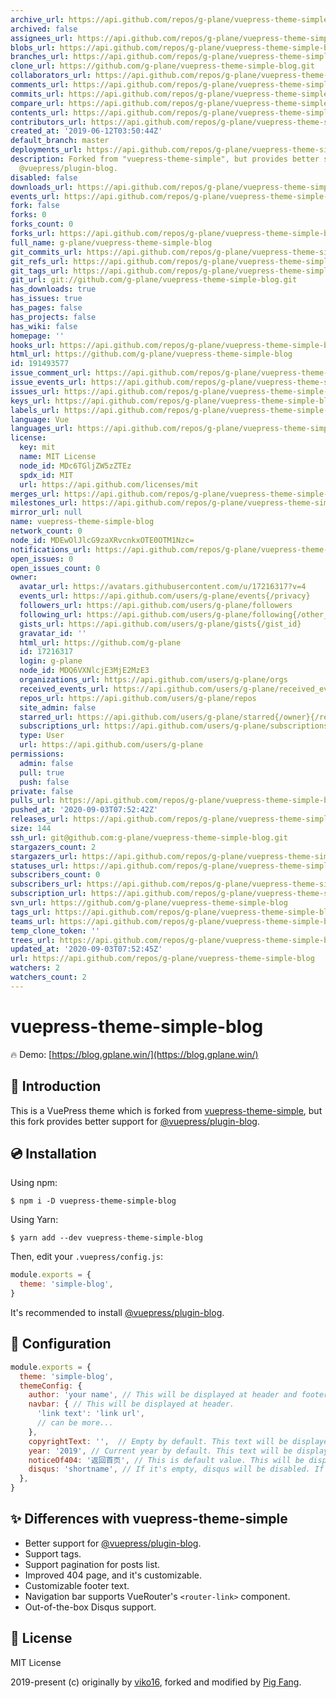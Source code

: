 ```yaml
---
archive_url: https://api.github.com/repos/g-plane/vuepress-theme-simple-blog/{archive_format}{/ref}
archived: false
assignees_url: https://api.github.com/repos/g-plane/vuepress-theme-simple-blog/assignees{/user}
blobs_url: https://api.github.com/repos/g-plane/vuepress-theme-simple-blog/git/blobs{/sha}
branches_url: https://api.github.com/repos/g-plane/vuepress-theme-simple-blog/branches{/branch}
clone_url: https://github.com/g-plane/vuepress-theme-simple-blog.git
collaborators_url: https://api.github.com/repos/g-plane/vuepress-theme-simple-blog/collaborators{/collaborator}
comments_url: https://api.github.com/repos/g-plane/vuepress-theme-simple-blog/comments{/number}
commits_url: https://api.github.com/repos/g-plane/vuepress-theme-simple-blog/commits{/sha}
compare_url: https://api.github.com/repos/g-plane/vuepress-theme-simple-blog/compare/{base}...{head}
contents_url: https://api.github.com/repos/g-plane/vuepress-theme-simple-blog/contents/{+path}
contributors_url: https://api.github.com/repos/g-plane/vuepress-theme-simple-blog/contributors
created_at: '2019-06-12T03:50:44Z'
default_branch: master
deployments_url: https://api.github.com/repos/g-plane/vuepress-theme-simple-blog/deployments
description: Forked from "vuepress-theme-simple", but provides better support for
  @vuepress/plugin-blog.
disabled: false
downloads_url: https://api.github.com/repos/g-plane/vuepress-theme-simple-blog/downloads
events_url: https://api.github.com/repos/g-plane/vuepress-theme-simple-blog/events
fork: false
forks: 0
forks_count: 0
forks_url: https://api.github.com/repos/g-plane/vuepress-theme-simple-blog/forks
full_name: g-plane/vuepress-theme-simple-blog
git_commits_url: https://api.github.com/repos/g-plane/vuepress-theme-simple-blog/git/commits{/sha}
git_refs_url: https://api.github.com/repos/g-plane/vuepress-theme-simple-blog/git/refs{/sha}
git_tags_url: https://api.github.com/repos/g-plane/vuepress-theme-simple-blog/git/tags{/sha}
git_url: git://github.com/g-plane/vuepress-theme-simple-blog.git
has_downloads: true
has_issues: true
has_pages: false
has_projects: false
has_wiki: false
homepage: ''
hooks_url: https://api.github.com/repos/g-plane/vuepress-theme-simple-blog/hooks
html_url: https://github.com/g-plane/vuepress-theme-simple-blog
id: 191493577
issue_comment_url: https://api.github.com/repos/g-plane/vuepress-theme-simple-blog/issues/comments{/number}
issue_events_url: https://api.github.com/repos/g-plane/vuepress-theme-simple-blog/issues/events{/number}
issues_url: https://api.github.com/repos/g-plane/vuepress-theme-simple-blog/issues{/number}
keys_url: https://api.github.com/repos/g-plane/vuepress-theme-simple-blog/keys{/key_id}
labels_url: https://api.github.com/repos/g-plane/vuepress-theme-simple-blog/labels{/name}
language: Vue
languages_url: https://api.github.com/repos/g-plane/vuepress-theme-simple-blog/languages
license:
  key: mit
  name: MIT License
  node_id: MDc6TGljZW5zZTEz
  spdx_id: MIT
  url: https://api.github.com/licenses/mit
merges_url: https://api.github.com/repos/g-plane/vuepress-theme-simple-blog/merges
milestones_url: https://api.github.com/repos/g-plane/vuepress-theme-simple-blog/milestones{/number}
mirror_url: null
name: vuepress-theme-simple-blog
network_count: 0
node_id: MDEwOlJlcG9zaXRvcnkxOTE0OTM1Nzc=
notifications_url: https://api.github.com/repos/g-plane/vuepress-theme-simple-blog/notifications{?since,all,participating}
open_issues: 0
open_issues_count: 0
owner:
  avatar_url: https://avatars.githubusercontent.com/u/17216317?v=4
  events_url: https://api.github.com/users/g-plane/events{/privacy}
  followers_url: https://api.github.com/users/g-plane/followers
  following_url: https://api.github.com/users/g-plane/following{/other_user}
  gists_url: https://api.github.com/users/g-plane/gists{/gist_id}
  gravatar_id: ''
  html_url: https://github.com/g-plane
  id: 17216317
  login: g-plane
  node_id: MDQ6VXNlcjE3MjE2MzE3
  organizations_url: https://api.github.com/users/g-plane/orgs
  received_events_url: https://api.github.com/users/g-plane/received_events
  repos_url: https://api.github.com/users/g-plane/repos
  site_admin: false
  starred_url: https://api.github.com/users/g-plane/starred{/owner}{/repo}
  subscriptions_url: https://api.github.com/users/g-plane/subscriptions
  type: User
  url: https://api.github.com/users/g-plane
permissions:
  admin: false
  pull: true
  push: false
private: false
pulls_url: https://api.github.com/repos/g-plane/vuepress-theme-simple-blog/pulls{/number}
pushed_at: '2020-09-03T07:52:42Z'
releases_url: https://api.github.com/repos/g-plane/vuepress-theme-simple-blog/releases{/id}
size: 144
ssh_url: git@github.com:g-plane/vuepress-theme-simple-blog.git
stargazers_count: 2
stargazers_url: https://api.github.com/repos/g-plane/vuepress-theme-simple-blog/stargazers
statuses_url: https://api.github.com/repos/g-plane/vuepress-theme-simple-blog/statuses/{sha}
subscribers_count: 0
subscribers_url: https://api.github.com/repos/g-plane/vuepress-theme-simple-blog/subscribers
subscription_url: https://api.github.com/repos/g-plane/vuepress-theme-simple-blog/subscription
svn_url: https://github.com/g-plane/vuepress-theme-simple-blog
tags_url: https://api.github.com/repos/g-plane/vuepress-theme-simple-blog/tags
teams_url: https://api.github.com/repos/g-plane/vuepress-theme-simple-blog/teams
temp_clone_token: ''
trees_url: https://api.github.com/repos/g-plane/vuepress-theme-simple-blog/git/trees{/sha}
updated_at: '2020-09-03T07:52:45Z'
url: https://api.github.com/repos/g-plane/vuepress-theme-simple-blog
watchers: 2
watchers_count: 2
---
```


# vuepress-theme-simple-blog

🔥 Demo: [https://blog.gplane.win/](https://blog.gplane.win/)

## 📘 Introduction

This is a VuePress theme which is forked from [vuepress-theme-simple](https://github.com/viko16/vuepress-theme-simple), but this fork provides better support for [@vuepress/plugin-blog](https://github.com/ulivz/vuepress-plugin-blog).

## 💿 Installation

Using npm:

```
$ npm i -D vuepress-theme-simple-blog
```

Using Yarn:

```
$ yarn add --dev vuepress-theme-simple-blog
```

Then, edit your `.vuepress/config.js`:

```js
module.exports = {
  theme: 'simple-blog',
}
```

It's recommended to install [@vuepress/plugin-blog](https://github.com/ulivz/vuepress-plugin-blog).

## 🔧 Configuration

```js
module.exports = {
  theme: 'simple-blog',
  themeConfig: {
    author: 'your name', // This will be displayed at header and footer.
    navbar: { // This will be displayed at header.
      'link text': 'link url',
      // can be more...
    },
    copyrightText: '',  // Empty by default. This text will be displayed at footer.
    year: '2019', // Current year by default. This text will be displayed at footer.
    noticeOf404: '返回首页', // This is default value. This will be displayed at 404 page.
    disqus: 'shortname', // If it's empty, disqus will be disabled. If you want to enable, just provide your "shortname" of Disqus.
  },
}
```

## ✨ Differences with vuepress-theme-simple

- Better support for [@vuepress/plugin-blog](https://github.com/ulivz/vuepress-plugin-blog).
- Support tags.
- Support pagination for posts list.
- Improved 404 page, and it's customizable.
- Customizable footer text.
- Navigation bar supports VueRouter's `<router-link>` component.
- Out-of-the-box Disqus support.

## 📃 License

MIT License

2019-present (c) originally by [viko16](https://github.com/viko16), forked and modified by [Pig Fang](https://github.com/g-plane).
